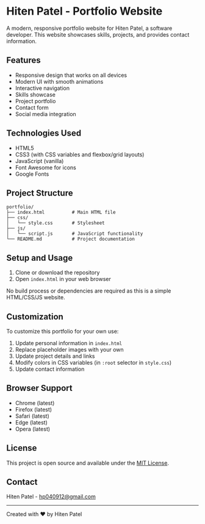 # Hiten Patel - Portfolio Website

A modern, responsive portfolio website for Hiten Patel, a software developer. This website showcases skills, projects, and provides contact information.

## Features

- Responsive design that works on all devices
- Modern UI with smooth animations
- Interactive navigation
- Skills showcase
- Project portfolio
- Contact form
- Social media integration

## Technologies Used

- HTML5
- CSS3 (with CSS variables and flexbox/grid layouts)
- JavaScript (vanilla)
- Font Awesome for icons
- Google Fonts

## Project Structure

```
portfolio/
├── index.html          # Main HTML file
├── css/
│   └── style.css       # Stylesheet
├── js/
│   └── script.js       # JavaScript functionality
└── README.md           # Project documentation
```

## Setup and Usage

1. Clone or download the repository
2. Open `index.html` in your web browser

No build process or dependencies are required as this is a simple HTML/CSS/JS website.

## Customization

To customize this portfolio for your own use:

1. Update personal information in `index.html`
2. Replace placeholder images with your own
3. Update project details and links
4. Modify colors in CSS variables (in `:root` selector in `style.css`)
5. Update contact information

## Browser Support

- Chrome (latest)
- Firefox (latest)
- Safari (latest)
- Edge (latest)
- Opera (latest)

## License

This project is open source and available under the [MIT License](LICENSE).

## Contact

Hiten Patel - [hp040912@gmail.com](mailto:hp040912@gmail.com)

---

Created with ❤️ by Hiten Patel 
